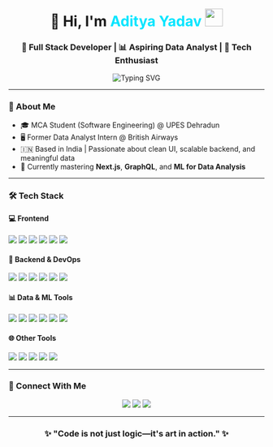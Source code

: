 <h1 align="center">🚀 Hi, I'm <span style="color:#00e5ff">Aditya Yadav</span> <img src="https://media.giphy.com/media/hvRJCLFzcasrR4ia7z/giphy.gif" width="35px"></h1>
<h3 align="center">🧠 Full Stack Developer | 📊 Aspiring Data Analyst | 🧪 Tech Enthusiast</h3>

<p align="center">
  <img src="https://readme-typing-svg.demolab.com?font=Fira+Code&weight=500&size=22&pause=1000&center=true&vCenter=true&multiline=true&width=600&lines=Crafting+Code+for+Web+and+Data+;Always+Learning+|+Always+Building" alt="Typing SVG" />
</p>

---

### 🧬 About Me
- 🎓 MCA Student (Software Engineering) @ UPES Dehradun
- 🖥️ Former Data Analyst Intern @ British Airways
- 🇮🇳 Based in India | Passionate about clean UI, scalable backend, and meaningful data
- 🌱 Currently mastering **Next.js**, **GraphQL**, and **ML for Data Analysis**

---

### 🛠️ Tech Stack

#### 💻 Frontend
<p align="left">
  <img src="https://img.shields.io/badge/HTML5-E34F26?style=for-the-badge&logo=html5&logoColor=white"/>
  <img src="https://img.shields.io/badge/CSS3-1572B6?style=for-the-badge&logo=css3&logoColor=white"/>
  <img src="https://img.shields.io/badge/TailwindCSS-38B2AC?style=for-the-badge&logo=tailwind-css&logoColor=white"/>
  <img src="https://img.shields.io/badge/React-20232a?style=for-the-badge&logo=react&logoColor=61DAFB"/>
  <img src="https://img.shields.io/badge/Next.js-000000?style=for-the-badge&logo=nextdotjs&logoColor=white"/>
  <img src="https://img.shields.io/badge/Vue.js-4FC08D?style=for-the-badge&logo=vue.js&logoColor=white"/>
</p>

#### 🔧 Backend & DevOps
<p align="left">
  <img src="https://img.shields.io/badge/Node.js-43853D?style=for-the-badge&logo=node-dot-js&logoColor=white"/>
  <img src="https://img.shields.io/badge/Express.js-404D59?style=for-the-badge"/>
  <img src="https://img.shields.io/badge/MongoDB-47A248?style=for-the-badge&logo=mongodb&logoColor=white"/>
  <img src="https://img.shields.io/badge/PostgreSQL-336791?style=for-the-badge&logo=postgresql&logoColor=white"/>
  <img src="https://img.shields.io/badge/Docker-2496ED?style=for-the-badge&logo=docker&logoColor=white"/>
  <img src="https://img.shields.io/badge/CI/CD-GitHub_Actions-2088FF?style=for-the-badge&logo=github-actions&logoColor=white"/>
</p>

#### 📊 Data & ML Tools
<p align="left">
  <img src="https://img.shields.io/badge/Python-3776AB?style=for-the-badge&logo=python&logoColor=white"/>
  <img src="https://img.shields.io/badge/Pandas-150458?style=for-the-badge&logo=pandas&logoColor=white"/>
  <img src="https://img.shields.io/badge/Numpy-013243?style=for-the-badge&logo=numpy&logoColor=white"/>
  <img src="https://img.shields.io/badge/Matplotlib-3C3C3C?style=for-the-badge&logo=plotly&logoColor=white"/>
  <img src="https://img.shields.io/badge/PowerBI-F2C811?style=for-the-badge&logo=powerbi&logoColor=black"/>
  <img src="https://img.shields.io/badge/TensorFlow-FF6F00?style=for-the-badge&logo=tensorflow&logoColor=white"/>
</p>

#### 🌐 Other Tools
<p align="left">
  <img src="https://img.shields.io/badge/Git-F05032?style=for-the-badge&logo=git&logoColor=white"/>
  <img src="https://img.shields.io/badge/Figma-000000?style=for-the-badge&logo=figma&logoColor=white"/>
  <img src="https://img.shields.io/badge/Postman-FF6C37?style=for-the-badge&logo=postman&logoColor=white"/>
  <img src="https://img.shields.io/badge/Linux-FCC624?style=for-the-badge&logo=linux&logoColor=black"/>
  <img src="https://img.shields.io/badge/Trello-0052CC?style=for-the-badge&logo=trello&logoColor=white"/>
</p>

---

### 🔗 Connect With Me
<p align="center">
  <a href="https://github.com/adi598"><img src="https://img.shields.io/badge/GitHub-%2312100E.svg?style=for-the-badge&logo=github&logoColor=white"/></a>
  <a href="https://www.linkedin.com/in/aditya-yadav-7644961aa"><img src="https://img.shields.io/badge/LinkedIn-%230077B5.svg?style=for-the-badge&logo=linkedin&logoColor=white"/></a>
  <a href="mailto:aditya.12047@gmail.com"><img src="https://img.shields.io/badge/Gmail-%23D14836.svg?style=for-the-badge&logo=gmail&logoColor=white"/></a>
</p>

---

<h3 align="center">✨ "Code is not just logic—it's art in action." ✨</h3>


